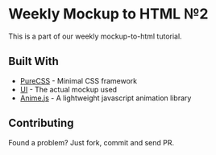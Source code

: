 # Weekly Mockup to HTML №2

This is a part of our weekly mockup-to-html tutorial.


## Built With

* [PureCSS](https://purecss.io/) - Minimal CSS framework
* [UI](https://dribbble.com/shots/3642126-Email-Receipt) - The actual mockup used
* [Anime.js](https://animejs.com) - A lightweight javascript animation library

## Contributing

Found a problem? Just fork, commit and send PR.
